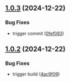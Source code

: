 ## [1.0.3](https://github.com/ikatkov/morse-code/compare/v1.0.2...v1.0.3) (2024-12-22)


### Bug Fixes

* trigger commit ([0fef093](https://github.com/ikatkov/morse-code/commit/0fef093d9e6422c2e9b8c81cba142f3e6a85081b))

## [1.0.2](https://github.com/ikatkov/morse-code/compare/v1.0.1...v1.0.2) (2024-12-22)


### Bug Fixes

* trigger build ([4ac9f09](https://github.com/ikatkov/morse-code/commit/4ac9f092ea8405d308b3e6aaab8c691241581d93))
